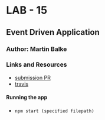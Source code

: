 # LAB - 15 

## Event Driven Application

### Author: Martin Balke

### Links and Resources
* [submission PR](http://xyz.com)
* [travis](http://xyz.com)


#### Running the app
* `npm start (specified filepath)`

